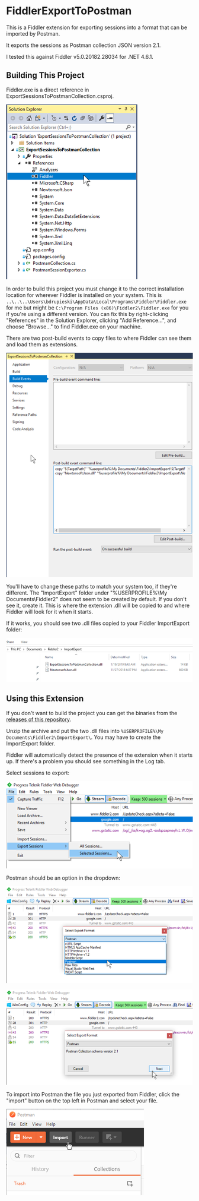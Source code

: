 # FiddlerExportToPostman

This is a Fiddler extension for exporting sessions into a format that can be imported by Postman.

It exports the sessions as Postman collection JSON version 2.1.

I tested this against Fiddler v5.0.20182.28034 for .NET 4.6.1.

## Building This Project

Fiddler.exe is a direct reference in ExportSessionsToPostmanCollection.csproj. 

![Fiddler as reference](images/fiddler_as_reference.png)

In order to build this
project you must change it to the correct installation location for wherever Fiddler is installed
on your system. This is `..\..\..\Users\bdrupieski\AppData\Local\Programs\Fiddler\Fiddler.exe`
for me but might be `C:\Program Files (x86)\Fiddler2\Fiddler.exe` for you if you're using a
different version. You can fix this by right-clicking "References" in the Solution Explorer, clicking
"Add Reference...", and choose "Browse..." to find Fiddler.exe on your machine.

There are two post-build events to copy files to where Fiddler can see them and load them as extensions.

![Build events](images/post_build_events.png)

You'll have to change these paths to match your system too, if they're different. The "ImportExport" 
folder under "%USERPROFILE%\My Documents\Fiddler2\" does not seem to be created by default. If you don't
see it, create it. This is where the extension .dll will be copied to and where Fiddler will look for it
when it starts.

If it works, you should see two .dll files copied to your Fiddler ImportExport folder:

![Files copied](images/files_copied.png)

## Using this Extension

If you don't want to build the project you can get the binaries from the 
[releases of this repository](https://github.com/bdrupieski/FiddlerExportToPostman/releases).

Unzip the archive and put the two .dll files into 
`%USERPROFILE%\My Documents\Fiddler2\ImportExport\`. You may have to create the ImportExport
folder.

Fiddler will automatically detect the presence of the extension when it starts up. If there's a
problem you should see something in the Log tab.

Select sessions to export:

![Change Analyzer Severity](images/export_selected_sessions.png)

Postman should be an option in the dropdown:

![Select Postman](images/select_postman.png)

![Postman is selected](images/postman_selected.png)

To import into Postman the file you just exported from Fiddler, click the "import" button
on the top left in Postman and select your file.

![Postman is selected](images/import_into_postman.png)